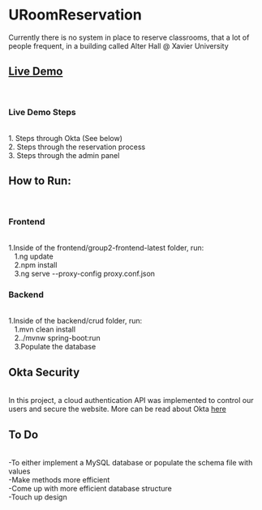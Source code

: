 # URoomReservation
 
Currently there is no system in place to reserve classrooms, that a lot of people frequent, in a building called Alter Hall @ Xavier University

<h2><a href="https://www.loom.com/share/0d1fad5c4395491a981831c01n91f859d">Live Demo</a></h2> 
<br />
<h3>Live Demo Steps</h3><br />
1. Steps through Okta (See below) <br />
2. Steps through the reservation process <br />
3. Steps through the admin panel <br />

<h2>How to Run:</h2><br />
<h3>Frontend</h3><br />
1.Inside of the frontend/group2-frontend-latest folder, run:<br />
&nbsp;&nbsp;&nbsp;1.ng update<br />
&nbsp;&nbsp;&nbsp;2.npm install<br />
&nbsp;&nbsp;&nbsp;3.ng serve --proxy-config proxy.conf.json<br />

<h3>Backend</h3><br />
1.Inside of the backend/crud folder, run:<br />
&nbsp;&nbsp;&nbsp;1.mvn clean install<br />
&nbsp;&nbsp;&nbsp;2../mvnw spring-boot:run<br />
&nbsp;&nbsp;&nbsp;3.Populate the database<br />

<h2>Okta Security</h2><br />
In this project, a cloud authentication API was implemented to control our users and secure the website.  More can be read about Okta <a href = "https://www.okta.com/">here</a> <br />

<h2>To Do</h2><br />
-To either implement a MySQL database or populate the schema file with values <br />
-Make methods more efficient <br />
-Come up with more efficient database structure <br />
-Touch up design
